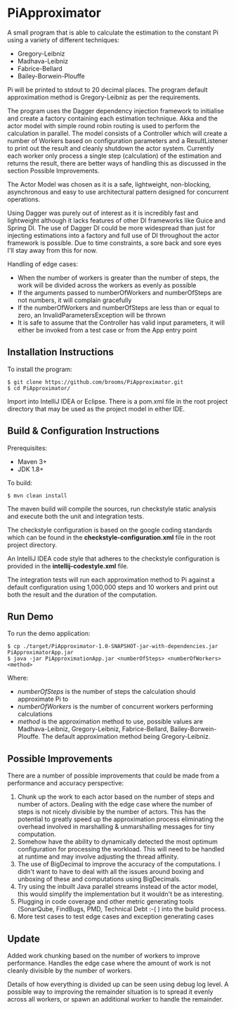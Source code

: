 # PiApproximator

A small program that is able to calculate the estimation to the constant Pi using a variety of different techniques:
- Gregory-Leibniz
- Madhava-Leibniz
- Fabrice-Bellard
- Bailey-Borwein-Plouffe

Pi will be printed to stdout to 20 decimal places. The program default approximation method is Gregory-Leibniz as per the requirements.

The program uses the Dagger dependency injection framework to initialise and create a factory containing each estimation technique. Akka and the actor model with simple round robin routing is used to perform the calculation in parallel. The model consists of a Controller which will create a number of Workers based on configuration parameters and a ResultListener to print out the result and cleanly shutdown the actor system. Currently each worker only process a single step (calculation) of the estimation and returns the result, there are better ways of handling this as discussed in the section Possible Improvements.

The Actor Model was chosen as it is a safe, lightweight, non-blocking, asynchronous and easy to use architectural pattern designed for concurrent operations. 

Using Dagger was purely out of interest as it is incredibly fast and lightweight although it lacks features of other DI frameworks like Guice and Spring DI. The use of Dagger DI could be more widespread than just for injecting estimations into a factory and full use of DI throughout the actor framework is possible. Due to time constraints, a sore back and sore eyes I'll stay away from this for now.

Handling of edge cases:
- When the number of workers is greater than the number of steps, the work will be divided across the workers as evenly as possible
- If the arguments passed to numberOfWorkers and numberOfSteps are not numbers, it will complain gracefully
- If the numberOfWorkers and numberOfSteps are less than or equal to zero, an InvalidParametersException will be thrown
- It is safe to assume that the Controller has valid input parameters, it will either be invoked from a test case or from the App entry point

## Installation Instructions

To install the program:

```
$ git clone https://github.com/brooms/PiApproximator.git
$ cd PiApproximator/
```

Import into IntelliJ IDEA or Eclipse. There is a pom.xml file in the root project directory that may be used as the project
model in either IDE.

## Build & Configuration Instructions

Prerequisites:
- Maven 3+
- JDK 1.8+

To build:

```
$ mvn clean install
```

The maven build will compile the sources, run checkstyle static analysis and execute both the unit and integration tests.

The checkstyle configuration is based on the google coding standards which can be found in the <b>checkstyle-configuration.xml</b> file in the root project directory.

An IntelliJ IDEA code style that adheres to the checkstyle configuration is provided in the <b>intellij-codestyle.xml</b> file.

The integration tests will run each approximation method to Pi against a default configuration using 1,000,000 steps and 10 workers and print out both the result and the duration of the computation.

## Run Demo

To run the demo application:

```
$ cp ./target/PiApproximator-1.0-SNAPSHOT-jar-with-dependencies.jar PiApproximatorApp.jar
$ java -jar PiApproximationApp.jar <numberOfSteps> <numberOfWorkers> <method>
```

Where:
- <i>numberOfSteps</i> is the number of steps the calculation should approximate Pi to
- <i>numberOfWorkers</i> is the number of concurrent workers performing calculations
- <i>method</i> is the approximation method to use, possible values are Madhava-Leibniz, Gregory-Leibniz, Fabrice-Bellard, Bailey-Borwein-Plouffe. The default approximation method being Gregory-Leibniz. 


## Possible Improvements

There are a number of possible improvements that could be made from a performance and accuracy perspective:

1. Chunk up the work to each actor based on the number of steps and number of actors. Dealing with the edge case
where the number of steps is not nicely divisible by the number of actors. This has the potential to greatly speed
up the approximation process eliminating the overhead involved in marshalling & unmarshalling messages for tiny computation.
2. Somehow have the ability to dynamically detected the most optimum configuration for processing the workload. This will need to be handled at runtime and may involve adjusting the thread affinity.
3. The use of BigDecimal to improve the accuracy of the computations. I didn't want to have to deal with all the issues around boxing and unboxing of these and computations using BigDecimals.
4. Try using the inbuilt Java parallel streams instead of the actor model, this would simplify the implementation but it wouldn't be as interesting.
5. Plugging in code coverage and other metric generating tools (SonarQube, FindBugs, PMD, Technical Debt :-( ) into the build process.
6. More test cases to test edge cases and exception generating cases

## Update

Added work chunking based on the number of workers to improve performance. Handles the edge case where the amount of work is not cleanly divisible by the number of workers.

Details of how everything is divided up can be seen using debug log level. A possible way to improving the remainder situation is to spread it evenly across all workers, or spawn an additional worker to handle the remainder.
